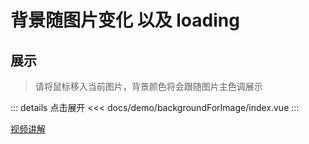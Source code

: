 # 背景随图片变化 以及 loading

## 展示

> 请将鼠标移入当前图片，背景颜色将会跟随图片主色调展示

<script setup>
import test from "./index.vue"
</script>

<test></test>

::: details 点击展开
<<< docs/demo/backgroundForImage/index.vue
:::

[视频讲解](https://www.douyin.com/user/MS4wLjABAAAAi2oukRVcHpgD-HbVdzsxE7tYykr91YuIKukR_X_Yy08EFWRQhRrECDF6FvbvT8Xa?modal_id=7233692264839630138)
